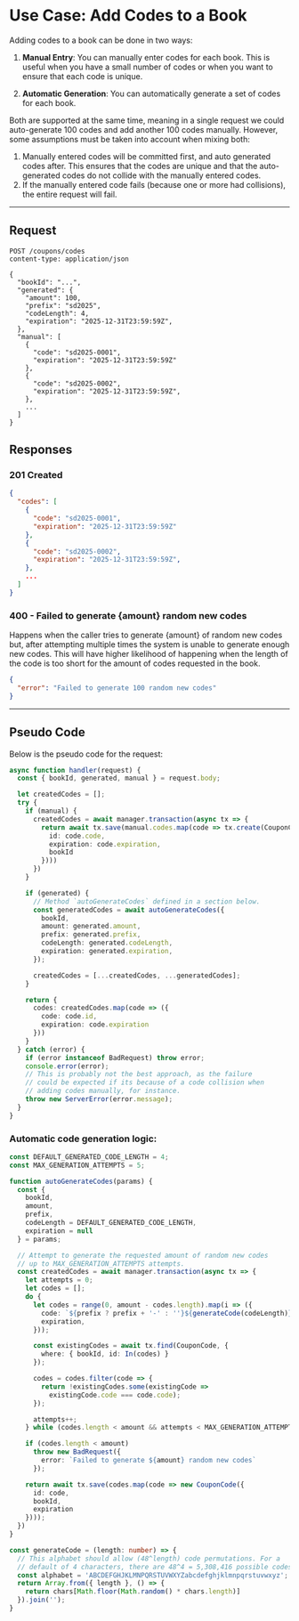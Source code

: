 # Use Case: Add Codes to a Book

Adding codes to a book can be done in two ways:

1. **Manual Entry**: You can manually enter codes for each book. This is useful when you have a small number of codes or when you want to ensure that each code is unique.

2. **Automatic Generation**: You can automatically generate a set of codes for each book.

Both are supported at the same time, meaning in a single request we could
auto-generate 100 codes and add another 100 codes manually. However, some
assumptions must be taken into account when mixing both:

1. Manually entered codes will be committed first, and auto generated codes after. This ensures that the codes are unique and that the auto-generated codes do not collide with the manually entered codes.
2. If the manually entered code fails (because one or more had collisions), the entire request will fail.

---

## Request

```http
POST /coupons/codes
content-type: application/json

{
  "bookId": "...",
  "generated": {
    "amount": 100,
    "prefix": "sd2025",
    "codeLength": 4,
    "expiration": "2025-12-31T23:59:59Z",
  },
  "manual": [
    {
      "code": "sd2025-0001",
      "expiration": "2025-12-31T23:59:59Z"
    },
    {
      "code": "sd2025-0002",
      "expiration": "2025-12-31T23:59:59Z",
    },
    ...
  ]
}
```

## Responses

### **201 Created**

```json
{
  "codes": [
    {
      "code": "sd2025-0001",
      "expiration": "2025-12-31T23:59:59Z"
    },
    {
      "code": "sd2025-0002",
      "expiration": "2025-12-31T23:59:59Z",
    },
    ...
  ]
}
```

### **400 - Failed to generate {amount} random new codes**

Happens when the caller tries to generate {amount} of random
new codes but, after attempting multiple times the system is
unable to generate enough new codes. This will have higher
likelihood of happening when the length of the code is too
short for the amount of codes requested in the book.

```json
{
  "error": "Failed to generate 100 random new codes"
}
```

---

## Pseudo Code

Below is the pseudo code for the request:

```typescript
async function handler(request) {
  const { bookId, generated, manual } = request.body;

  let createdCodes = [];
  try {
    if (manual) {
      createdCodes = await manager.transaction(async tx => {
        return await tx.save(manual.codes.map(code => tx.create(CouponCode, {
          id: code.code,
          expiration: code.expiration,
          bookId
        })))
      })
    }

    if (generated) {
      // Method `autoGenerateCodes` defined in a section below.
      const generatedCodes = await autoGenerateCodes({
        bookId,
        amount: generated.amount,
        prefix: generated.prefix,
        codeLength: generated.codeLength,
        expiration: generated.expiration,
      });

      createdCodes = [...createdCodes, ...generatedCodes];
    }

    return {
      codes: createdCodes.map(code => ({
        code: code.id,
        expiration: code.expiration
      }))
    }
  } catch (error) {
    if (error instanceof BadRequest) throw error;
    console.error(error);
    // This is probably not the best approach, as the failure
    // could be expected if its because of a code collision when
    // adding codes manually, for instance.
    throw new ServerError(error.message);
  }
}
```

### Automatic code generation logic:

```typescript
const DEFAULT_GENERATED_CODE_LENGTH = 4;
const MAX_GENERATION_ATTEMPTS = 5;

function autoGenerateCodes(params) {
  const {
    bookId,
    amount,
    prefix,
    codeLength = DEFAULT_GENERATED_CODE_LENGTH,
    expiration = null
  } = params;

  // Attempt to generate the requested amount of random new codes
  // up to MAX_GENERATION_ATTEMPTS attempts.
  const createdCodes = await manager.transaction(async tx => {
    let attempts = 0;
    let codes = [];
    do {
      let codes = range(0, amount - codes.length).map(i => ({
        code: `${prefix ? prefix + '-' : ''}${generateCode(codeLength)}`,
        expiration,
      }));

      const existingCodes = await tx.find(CouponCode, {
        where: { bookId, id: In(codes) }
      });

      codes = codes.filter(code => {
        return !existingCodes.some(existingCode =>
          existingCode.code === code.code);
      });

      attempts++;
    } while (codes.length < amount && attempts < MAX_GENERATION_ATTEMPTS);

    if (codes.length < amount)
      throw new BadRequest({
        error: `Failed to generate ${amount} random new codes`
      });

    return await tx.save(codes.map(code => new CouponCode({
      id: code,
      bookId,
      expiration
    })));
  })
}

const generateCode = (length: number) => {
  // This alphabet should allow (48^length) code permutations. For a
  // default of 4 characters, there are 48^4 = 5,308,416 possible codes.
  const alphabet = 'ABCDEFGHJKLMNPQRSTUVWXYZabcdefghjklmnpqrstuvwxyz';
  return Array.from({ length }, () => {
    return chars[Math.floor(Math.random() * chars.length)]
  }).join('');
}

```
